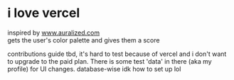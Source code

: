 # i love vercel

inspired by www.auralized.com  
gets the user's color palette and gives them a score

contributions guide tbd, it's hard to test because of vercel and i don't want to upgrade to the paid plan. There is some test 'data' in there (aka my profile) for UI changes. database-wise idk how to set up lol
